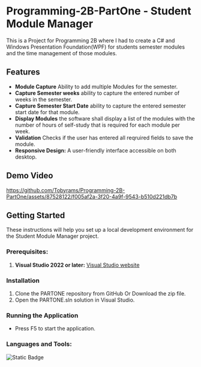 # Programming-2B-PartOne - Student Module Manager

This is a Project for  Programming 2B where I had to create a C# and Windows Presentation Foundation(WPF) for students semester modules and the time management of those modules.

## Features
- **Module Capture** Ability to add multiple Modules for the semester.
- **Capture Semester weeks** ability to capture the entered number of weeks in the semester.
- **Capture Semester Start Date** ability to capture the entered semester start date for that module.
- **Display Modules** the software shall display a list of the modules with the number of hours of self-study that is required for each module per week.
- **Validation** Checks if the user has entered all reqruired fields to save the module.
- **Responsive Design:** A user-friendly interface accessible on both desktop.

## Demo Video
https://github.com/Tobyrams/Programming-2B-PartOne/assets/87528122/f005af2a-3f20-4a9f-9543-b510d221db7b

## Getting Started

These instructions will help you set up a local development environment for the Student Module Manager project.

### Prerequisites:

1. **Visual Studio 2022 or later:** [Visual Studio website](https://visualstudio.microsoft.com/)

### Installation
1. Clone the PARTONE repository from GitHub Or Download the zip file.
2. Open the PARTONE.sln solution in Visual Studio.

### Running the Application
- Press F5 to start the application.

### Languages and Tools:
![Static Badge](https://img.shields.io/badge/C%23-green?style=for-the-badge&logoColor=blue)
